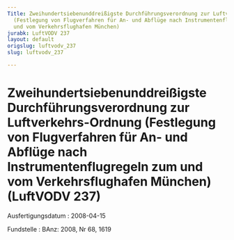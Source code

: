 ```yaml
---
Title: Zweihundertsiebenunddreißigste Durchführungsverordnung zur Luftverkehrs-Ordnung
  (Festlegung von Flugverfahren für An- und Abflüge nach Instrumentenflugregeln zum
  und vom Verkehrsflughafen München)
jurabk: LuftVODV 237
layout: default
origslug: luftvodv_237
slug: luftvodv_237

---
```


# Zweihundertsiebenunddreißigste Durchführungsverordnung zur Luftverkehrs-Ordnung (Festlegung von Flugverfahren für An- und Abflüge nach Instrumentenflugregeln zum und vom Verkehrsflughafen München) (LuftVODV 237)

Ausfertigungsdatum
:   2008-04-15

Fundstelle
:   BAnz: 2008, Nr 68, 1619


